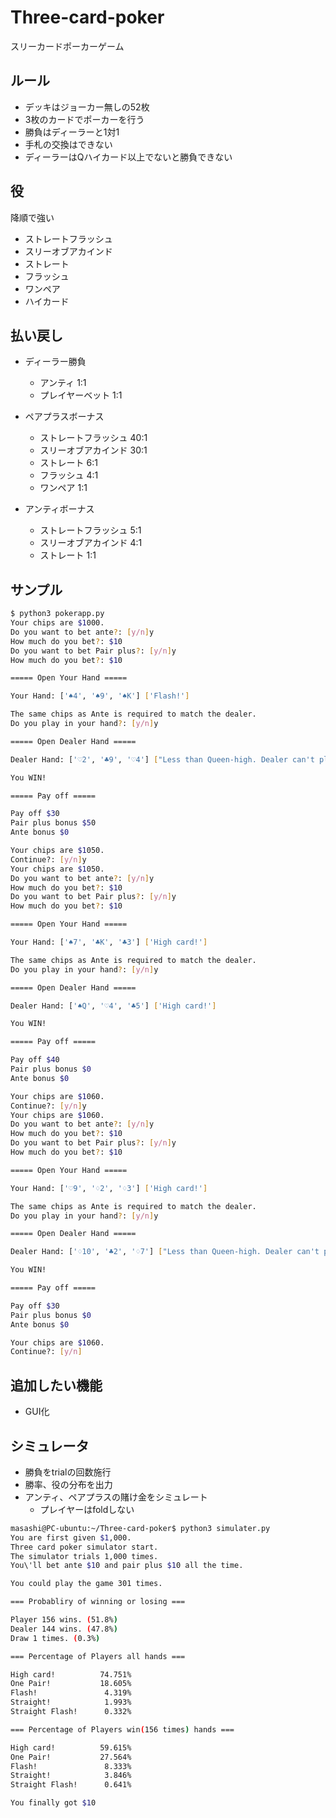 # Three-card-poker
スリーカードポーカーゲーム

## ルール

* デッキはジョーカー無しの52枚
* 3枚のカードでポーカーを行う
* 勝負はディーラーと1対1
* 手札の交換はできない
* ディーラーはQハイカード以上でないと勝負できない

## 役

降順で強い

* ストレートフラッシュ
* スリーオブアカインド
* ストレート
* フラッシュ
* ワンペア
* ハイカード

## 払い戻し

* ディーラー勝負
  - アンティ 1:1
  - プレイヤーベット 1:1

* ペアプラスボーナス
  - ストレートフラッシュ 40:1
  - スリーオブアカインド 30:1
  - ストレート 6:1
  - フラッシュ 4:1
  - ワンペア 1:1

* アンティボーナス
  - ストレートフラッシュ 5:1
  - スリーオブアカインド 4:1
  - ストレート 1:1


## サンプル

```sh
$ python3 pokerapp.py 
Your chips are $1000.
Do you want to bet ante?: [y/n]y
How much do you bet?: $10
Do you want to bet Pair plus?: [y/n]y
How much do you bet?: $10

===== Open Your Hand =====

Your Hand: ['♠4', '♠9', '♠K'] ['Flash!']

The same chips as Ante is required to match the dealer.
Do you play in your hand?: [y/n]y

===== Open Dealer Hand =====

Dealer Hand: ['♡2', '♣9', '♡4'] ["Less than Queen-high. Dealer can't play"]

You WIN!

===== Pay off =====

Pay off $30 
Pair plus bonus $50 
Ante bonus $0 

Your chips are $1050.
Continue?: [y/n]y
Your chips are $1050.
Do you want to bet ante?: [y/n]y
How much do you bet?: $10
Do you want to bet Pair plus?: [y/n]y
How much do you bet?: $10

===== Open Your Hand =====

Your Hand: ['♠7', '♣K', '♣3'] ['High card!']

The same chips as Ante is required to match the dealer.
Do you play in your hand?: [y/n]y

===== Open Dealer Hand =====

Dealer Hand: ['♠Q', '♡4', '♣5'] ['High card!']

You WIN!

===== Pay off =====

Pay off $40 
Pair plus bonus $0 
Ante bonus $0 

Your chips are $1060.
Continue?: [y/n]y
Your chips are $1060.
Do you want to bet ante?: [y/n]y
How much do you bet?: $10
Do you want to bet Pair plus?: [y/n]y
How much do you bet?: $10

===== Open Your Hand =====

Your Hand: ['♡9', '♢2', '♢3'] ['High card!']

The same chips as Ante is required to match the dealer.
Do you play in your hand?: [y/n]y

===== Open Dealer Hand =====

Dealer Hand: ['♢10', '♣2', '♢7'] ["Less than Queen-high. Dealer can't play"]

You WIN!

===== Pay off =====

Pay off $30 
Pair plus bonus $0 
Ante bonus $0 

Your chips are $1060.
Continue?: [y/n]
```

## 追加したい機能

* GUI化

## シミュレータ

* 勝負をtrialの回数施行
* 勝率、役の分布を出力
* アンティ、ペアプラスの賭け金をシミュレート
  - プレイヤーはfoldしない

```sh
masashi@PC-ubuntu:~/Three-card-poker$ python3 simulater.py 
You are first given $1,000.
Three card poker simulator start.
The simulator trials 1,000 times.
You\'ll bet ante $10 and pair plus $10 all the time.

You could play the game 301 times.

=== Probabliry of winning or losing ===

Player 156 wins. (51.8%)
Dealer 144 wins. (47.8%)
Draw 1 times. (0.3%)

=== Percentage of Players all hands ===

High card!          74.751%
One Pair!           18.605%
Flash!               4.319%
Straight!            1.993%
Straight Flash!      0.332%

=== Percentage of Players win(156 times) hands ===

High card!          59.615%
One Pair!           27.564%
Flash!               8.333%
Straight!            3.846%
Straight Flash!      0.641%

You finally got $10
```
